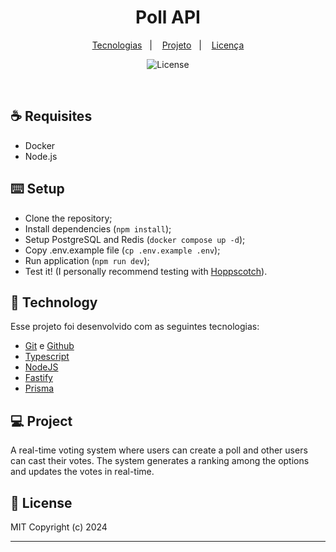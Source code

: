 <h1 align="center">Poll API</h1>

<p align="center">
  <a href="#🚀-tecnologias">Tecnologias</a>&nbsp;&nbsp;&nbsp;|&nbsp;&nbsp;&nbsp;
  <a href="#💻-projeto">Projeto</a>&nbsp;&nbsp;&nbsp;|&nbsp;&nbsp;&nbsp;
  <a href="#memo-licença">Licença</a>
</p>

<p align="center">
  <img alt="License" src="https://img.shields.io/static/v1?label=license&message=MIT&color=49AA26&labelColor=000000">
</p>

<br>

## ☕ Requisites

- Docker
- Node.js

## ⌨️ Setup

- Clone the repository;
- Install dependencies (<code>npm install</code>);
- Setup PostgreSQL and Redis (<code>docker compose up -d</code>);
- Copy .env.example file (<code>cp .env.example .env</code>);
- Run application (<code>npm run dev</code>);
- Test it! (I personally recommend testing with [Hoppscotch](https://hoppscotch.io)).

## 🚀 Technology

Esse projeto foi desenvolvido com as seguintes tecnologias:

- [Git](https://git-scm.com) e [Github](https://github.com/)
- [Typescript](https://www.typescriptlang.org)
- [NodeJS](https://nodejs.org)
- [Fastify](https://fastify.dev)
- [Prisma](https://www.prisma.io)

## 💻 Project

A real-time voting system where users can create a poll and other users can cast their votes. The system generates a ranking among the options and updates the votes in real-time.

## 📜 License

MIT Copyright (c) 2024

---